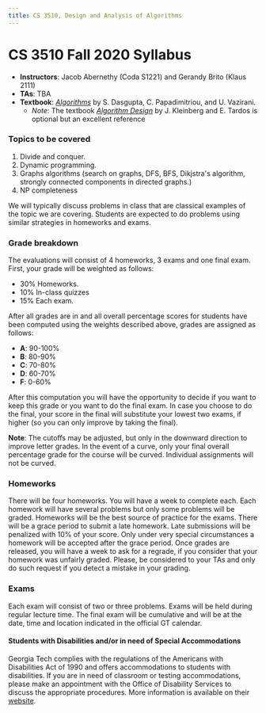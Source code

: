 ```yaml
---
title: CS 3510, Design and Analysis of Algorithms
---
```


# CS 3510 Fall 2020 Syllabus

- **Instructors**: Jacob Abernethy (Coda S1221) and Gerandy Brito (Klaus 2111)
- **TAs**: TBA
- **Textbook**: [*Algorithms*](https://www.amazon.com/Algorithms-Sanjoy-Dasgupta/dp/0073523402) by S. Dasgupta, C. Papadimitriou, and U. Vazirani.
  - *Note*: The textbook [*Algorithm Design*](https://www.amazon.com/Algorithm-Design-Jon-Kleinberg/dp/0321295358) by J. Kleinberg and E. Tardos is optional but an excellent reference 

### Topics to be covered

1. Divide and conquer. 
1. Dynamic programming.
1. Graphs algorithms (search on graphs, DFS, BFS, Dikjstra's algorithm, strongly connected components in directed graphs.)
1. NP completeness

We will typically discuss problems in class that are classical examples of the topic we are covering. Students are expected to do problems using similar strategies in homeworks and exams.

### Grade breakdown

The evaluations will consist of 4 homeworks, 3 exams and one final exam. First, your grade will be weighted as follows:
- 30% Homeworks. 
- 10% In-class quizzes
- 15% Each exam. 

After all grades are in and all overall percentage scores for students have been computed using the weights described above, grades
are assigned as follows:
- **A**: 90-100%
- **B**: 80-90%
- **C**: 70-80%
- **D**: 60-70%
- **F**: 0-60%

After this computation you will have the opportunity to decide if you want to keep this grade or you want to do the final exam. In case you choose to do the final, your score in the final will substitute your lowest two exams, if higher (so you can only improve by taking the final).

**Note**: The cutoffs may be adjusted, but only in the downward direction to improve letter grades.  In the event of a curve,
only your final overall percentage grade for the course will be curved. Individual assignments will not be curved.

### Homeworks

There will be four homeworks. You will have a week to complete each. Each homework will have several problems but only some problems will be graded. Homeworks will be the best source of practice for the exams. There will be a grace period to submit a late homework. Late submissions will be penalized with $10\%$ of your score. Only under very special circumstances a homework will be accepted after the grace period. Once grades are released, you will have a week to ask for a regrade, if you consider that your homework was unfairly graded. Please, be considered to your TAs and only do such request if you detect a mistake in your grading. 

### Exams

Each exam will consist of two or three problems. Exams will be held during regular lecture time. The final exam will be cumulative and will be at the date, time and location indicated in the official GT calendar.  

#### Students with Disabilities and/or in need of Special Accommodations

Georgia Tech complies with the regulations of the Americans with Disabilities Act of 1990 and offers accommodations to students with disabilities. If you are in need of classroom or testing accommodations, please make an appointment with the Office of Disability Services to discuss the appropriate procedures. More information is available on their [website](http://disabilityservices.gatech.edu/).




